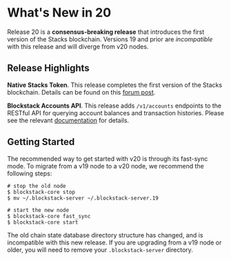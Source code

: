 What's New in 20
================

Release 20 is a **consensus-breaking release** that introduces the first version
of the Stacks blockchain.  Versions 19 and prior are *incompatible* with this
release and will diverge from v20 nodes.

Release Highlights
------------------

**Native Stacks Token**.  This release completes the first version of the Stacks
blockchain.  Details can be found on this [forum
post](https://forum.blockstack.org/t/blockstack-annual-hard-fork-2018/6518).

**Blockstack Accounts API**.  This release adds `/v1/accounts` endpoints to the
RESTful API for querying account balances and transaction histories.  Please see
the relevant [documentation](https://core.blockstack.org) for details.

Getting Started
---------------

The recommended way to get started with v20 is through its fast-sync mode.  To
migrate from a v19 node to a v20 node, we recommend the following steps:

```
# stop the old node
$ blockstack-core stop
$ mv ~/.blockstack-server ~/.blockstack-server.19

# start the new node
$ blockstack-core fast_sync
$ blockstack-core start
```

The old chain state database directory structure has changed, and is 
incompatible with this new release.  If you are
upgrading from a v19 node or older, you will need to remove your `.blockstack-server`
directory.
